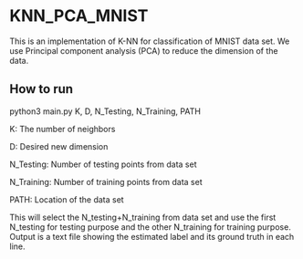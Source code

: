 # KNN_PCA_MNIST
This is an implementation of K-NN for classification of MNIST data set. We use Principal component analysis (PCA) to reduce the dimension of the data. 

## How to run
python3 main.py K, D, N_Testing, N_Training, PATH

K: The number of neighbors

D: Desired new dimension 

N_Testing: Number of testing points from data set

N_Training: Number of training points from data set 

PATH: Location of the data set

This will select the N_testing+N_training from data set and use the first N_testing for testing purpose and the other N_training for training purpose. Output is a text file showing the estimated label and its ground truth in each line. 

